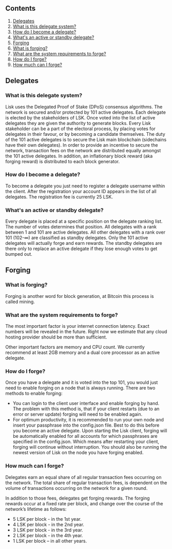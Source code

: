 ## Contents
1. [Delegates](#delegates)
  1. [What is this delegate system?](#dWhat)
  2. [How do I become a delegate?](#dHow)
  3. [What's an active or standby delegate?](#standbyActive)
2. [Forging](#forging)
  1. [What is forging?](#fWhat)
  2. [What are the system requirements to forge?](#fSystemReq)
  3. [How do I forge?](#fHow)
  4. [How much can I forge?](#fMuch)

## <a name="delegates"></a>Delegates

### <a name="dWhat"></a>What is this delegate system?
Lisk uses the Delegated Proof of Stake (DPoS) consensus algorithms.  The network is secured and/or protected by 101 active delegates.  Each delegate is elected by the stakeholders of LSK.  Once voted into the list of active delegates they are given the authority to generate blocks.  Every Lisk stakeholder can be a part of the electoral process, by placing votes for delegates in their favour, or by becoming a candidate themselves.
The duty of the 101 active delegates is to secure the Lisk main blockchain (sidechains have their own delegates). In order to provide an incentive to secure the network, transaction fees on the network are distributed equally amongst the 101 active delegates. In addition, an inflationary block reward (aka forging reward) is distributed to each block generator.

### <a name="dHow"></a>How do I become a delegate?
To become a delegate you just need to register a delegate username within the client. After the registration your account ID appears in the list of all delegates. The registration fee is currently 25 LSK.

### <a name="standbyActive"></a>What's an active or standby delegate?
Every delegate is placed at a specific position on the delegate ranking list. The number of votes determines that position. All delegates with a rank between 1 and 101 are active delegates. All other delegates with a rank over 101 (102-∞) are classified as standby delegates.  Only the 101 active delegates will actually forge and earn rewards.  The standby delegates are there only to replace an active delegate if they lose enough votes to get bumped out.

## <a name="forging"></a>Forging

### <a name="fWhat"></a>What is forging?
Forging is another word for block generation, at Bitcoin this process is called mining.

### <a name="fSystemReq"></a>What are the system requirements to forge?
The most important factor is your internet connection latency. Exact numbers will be revealed in the future. Right now we estimate that any cloud hosting provider should be more than sufficient.

Other important factors are memory and CPU count.  We currently recommend at least 2GB memory and a dual core processor as an active delegate.

### <a name="fHow"></a>How do I forge?
Once you have a delegate and it is voted into the top 101, you would just need to enable forging on a node that is always running.  There are two methods to enable forging:
* You can login to the client user interface and enable forging by hand. The problem with this method is, that if your client restarts (due to an error or server update) forging will need to be enabled again.
* For optimum productivity, it is recommended to run your own node and insert your passphrase into the config.json file. Best to do this before you become an active delegate. Upon starting the Lisk client, forging will be automatically enabled for all accounts for which passphrases are specified in the config.json. Which means after restarting your client, forging will continue without interruption.
You should also be running the newest version of Lisk on the node you have forging enabled.

### <a name="fMuch"></a>How much can I forge?
Delegates earn an equal share of all regular transaction fees occurring on the network.  The total share of regular transaction fees, is dependent on the volume of transactions occurring on the network for a given round.

In addition to those fees, delegates get forging rewards.  The forging rewards occur at a fixed rate per block, and change over the course of the network’s lifetime as follows:
* 5 LSK per block - in the 1st year.
* 4 LSK per block - in the 2nd year.
* 3 LSK per block - in the 3rd year.
* 2 LSK per block - in the 4th year.
* 1 LSK per block – in all other years.